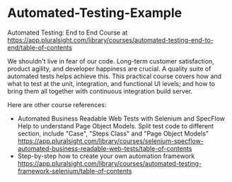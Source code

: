 # Automated-Testing-Example
Automated Testing: End to End
Course at https://app.pluralsight.com/library/courses/automated-testing-end-to-end/table-of-contents

We shouldn't live in fear of our code. Long-term customer satisfaction, product agility, and developer happiness are crucial. A quality suite of automated tests helps achieve this. This practical course covers how and what to test at the unit, integration, and functional UI levels; and how to bring them all together with continuous integration build server.

Here are other course references:
- Automated Business Readable Web Tests with Selenium and SpecFlow
Help to understand Page Object Models. Split test code to different section, include "Case", "Steps Class" and "Page Object Models"
https://app.pluralsight.com/library/courses/selenium-specflow-automated-business-readable-web-tests/table-of-contents
- Step-by-step how to create your own automation framework
https://app.pluralsight.com/library/courses/automated-testing-framework-selenium/table-of-contents
